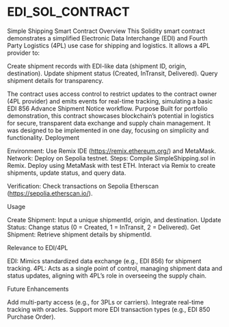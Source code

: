 # EDI_SOL_CONTRACT

Simple Shipping Smart Contract
Overview
This Solidity smart contract demonstrates a simplified Electronic Data Interchange (EDI) and Fourth Party Logistics (4PL) use case for shipping and logistics. It allows a 4PL provider to:

Create shipment records with EDI-like data (shipment ID, origin, destination).
Update shipment status (Created, InTransit, Delivered).
Query shipment details for transparency.

The contract uses access control to restrict updates to the contract owner (4PL provider) and emits events for real-time tracking, simulating a basic EDI 856 Advance Shipment Notice workflow.
Purpose
Built for portfolio demonstration, this contract showcases blockchain’s potential in logistics for secure, transparent data exchange and supply chain management. It was designed to be implemented in one day, focusing on simplicity and functionality.
Deployment

Environment: Use Remix IDE (https://remix.ethereum.org/) and MetaMask.
Network: Deploy on Sepolia testnet.
Steps:
Compile SimpleShipping.sol in Remix.
Deploy using MetaMask with test ETH.
Interact via Remix to create shipments, update status, and query data.


Verification: Check transactions on Sepolia Etherscan (https://sepolia.etherscan.io/).

Usage

Create Shipment: Input a unique shipmentId, origin, and destination.
Update Status: Change status (0 = Created, 1 = InTransit, 2 = Delivered).
Get Shipment: Retrieve shipment details by shipmentId.

Relevance to EDI/4PL

EDI: Mimics standardized data exchange (e.g., EDI 856) for shipment tracking.
4PL: Acts as a single point of control, managing shipment data and status updates, aligning with 4PL’s role in overseeing the supply chain.

Future Enhancements

Add multi-party access (e.g., for 3PLs or carriers).
Integrate real-time tracking with oracles.
Support more EDI transaction types (e.g., EDI 850 Purchase Order).
